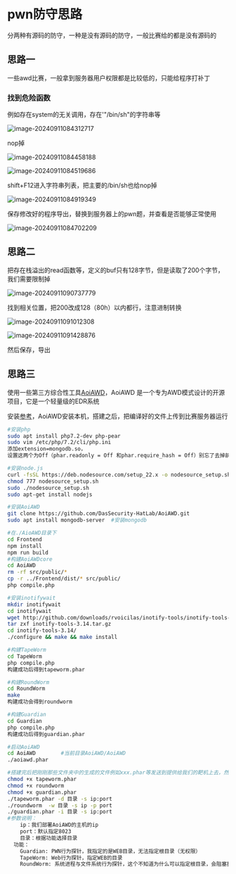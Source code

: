 # pwn防守思路

分两种有源码的防守，一种是没有源码的防守，一般比赛给的都是没有源码的

## 思路一

一些awd比赛，一般拿到服务器用户权限都是比较低的，只能给程序打补丁

### 找到危险函数

例如存在system的无关调用，存在'"/bin/sh"的字符串等

![image-20240911084312717](image/image-20240911084312717.png)

nop掉

![image-20240911084458188](image/image-20240911084458188.png)

![image-20240911084519686](image/image-20240911084519686.png)

shift+F12进入字符串列表，把主要的/bin/sh也给nop掉

![image-20240911084919349](image/image-20240911084919349.png)

保存修改好的程序导出，替换到服务器上的pwn题，并查看是否能够正常使用

![image-20240911084702209](image/image-20240911084702209.png)

## 思路二

把存在栈溢出的read函数等，定义的buf只有128字节，但是读取了200个字节，我们需要限制掉

![image-20240911090737779](image/image-20240911090737779.png)

找到相关位置，把200改成128（80h）以内都行，注意进制转换

![image-20240911091012308](image/image-20240911091012308.png)

![image-20240911091428876](image/image-20240911091428876.png)

然后保存，导出

## 思路三

使用一些第三方综合性工具[AoiAWD](https://github.com/DasSecurity-HatLab/AoiAWD)，AoiAWD 是一个专为AWD模式设计的开源项目，它是一个轻量级的EDR系统

安装[参考](https://www.cnblogs.com/mays0u1/p/14393260.html)，AoiAWD安装本机，搭建之后，把编译好的文件上传到比赛服务器运行

```bash
#安装php
sudo apt install php7.2-dev php-pear
sudo vim /etc/php/7.2/cli/php.ini
添加extension=mongodb.so，
设置这两个为Off（phar.readonly = Off 和phar.require_hash = Off）别忘了去掉前面的分号，保存退出

#安装node.js
curl -fsSL https://deb.nodesource.com/setup_22.x -o nodesource_setup.sh
chmod 777 nodesource_setup.sh
sudo ./nodesource_setup.sh
sudo apt-get install nodejs

#安装AoiAWD
git clone https://github.com/DasSecurity-HatLab/AoiAWD.git
sudo apt install mongodb-server  #安装mongodb

#在./AioAWD目录下
cd Frontend
npm install
npm run build
#构建AoiAWDcore
cd AoiAWD
rm -rf src/public/*
cp -r ../Frontend/dist/* src/public/
php compile.php

#安装inotifywait
mkdir inotifywait   
cd inotifywait      
wget http://github.com/downloads/rvoicilas/inotify-tools/inotify-tools-3.14.tar.gz   
tar zxf inotify-tools-3.14.tar.gz   
cd inotify-tools-3.14/
./configure && make && make install 

#构建TapeWorm
cd TapeWorm
php compile.php
构建成功后得到tapeworm.phar

#构建RoundWorm
cd RoundWorm
make
构建成功会得到roundworm

#构建Guardian
cd Guardian
php compile.php
构建成功后得到guardian.phar

#启动AoiAWD
cd AoiAWD        #当前目录AoiAWD/AoiAWD
./aoiawd.phar

#搭建完后把刚刚那些文件夹中的生成的文件例如xxx.phar等发送到提供给我们的靶机上去，然后记得赋予权限，ip是云服务器ip，端口就是默认8023
chmod +x tapeworm.phar
chmod +x roundworm
chmod +x guardian.phar
./tapeworm.phar -d 目录 -s ip:port
./roundworm  -w 目录 -s ip -p port
./guardian.phar -i 目录 -s ip:port
#参数说明：
    ip：我们部署AoiAWD的主机的ip
    port：默认指定8023
    目录：根据功能选择目录
  功能：
    Guardian: PWN行为探针，我指定的是WEB目录，无法指定根目录（无权限）
    TapeWorm: Web行为探针，指定WEB的目录
    RoundWorm: 系统进程与文件系统行为探针，这个不知道为什么可以指定根目录，会阻塞执行
```

